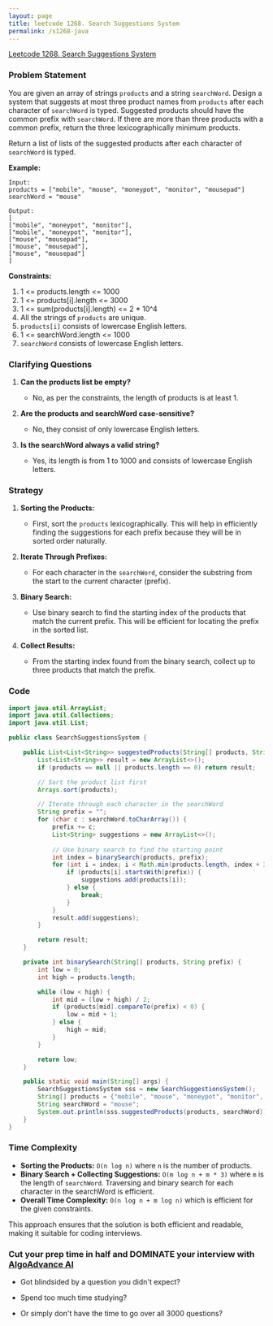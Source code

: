 ```yaml
---
layout: page
title: leetcode 1268. Search Suggestions System
permalink: /s1268-java
---
```

[Leetcode 1268. Search Suggestions System](https://algoadvance.github.io/algoadvance/l1268)
### Problem Statement

You are given an array of strings `products` and a string `searchWord`. Design a system that suggests at most three product names from `products` after each character of `searchWord` is typed. Suggested products should have the common prefix with `searchWord`. If there are more than three products with a common prefix, return the three lexicographically minimum products.

Return a list of lists of the suggested products after each character of `searchWord` is typed.

**Example:**

```text
Input:
products = ["mobile", "mouse", "moneypot", "monitor", "mousepad"]
searchWord = "mouse"

Output:
[
["mobile", "moneypot", "monitor"],
["mobile", "moneypot", "monitor"],
["mouse", "mousepad"],
["mouse", "mousepad"],
["mouse", "mousepad"]
]
```

**Constraints:**

1. 1 <= products.length <= 1000
2. 1 <= products[i].length <= 3000
3. 1 <= sum(products[i].length) <= 2 * 10^4
4. All the strings of `products` are unique.
5. `products[i]` consists of lowercase English letters.
6. 1 <= searchWord.length <= 1000
7. `searchWord` consists of lowercase English letters.

### Clarifying Questions

1. **Can the products list be empty?** 
   - No, as per the constraints, the length of products is at least 1.

2. **Are the products and searchWord case-sensitive?** 
   - No, they consist of only lowercase English letters.

3. **Is the searchWord always a valid string?**
   - Yes, its length is from 1 to 1000 and consists of lowercase English letters.

### Strategy

1. **Sorting the Products:**
   - First, sort the `products` lexicographically. This will help in efficiently finding the suggestions for each prefix because they will be in sorted order naturally.

2. **Iterate Through Prefixes:**
   - For each character in the `searchWord`, consider the substring from the start to the current character (prefix).

3. **Binary Search:**
   - Use binary search to find the starting index of the products that match the current prefix. This will be efficient for locating the prefix in the sorted list.

4. **Collect Results:**
   - From the starting index found from the binary search, collect up to three products that match the prefix.

### Code

```java
import java.util.ArrayList;
import java.util.Collections;
import java.util.List;

public class SearchSuggestionsSystem {

    public List<List<String>> suggestedProducts(String[] products, String searchWord) {
        List<List<String>> result = new ArrayList<>();
        if (products == null || products.length == 0) return result;

        // Sort the product list first
        Arrays.sort(products);

        // Iterate through each character in the searchWord
        String prefix = "";
        for (char c : searchWord.toCharArray()) {
            prefix += c;
            List<String> suggestions = new ArrayList<>();
            
            // Use binary search to find the starting point
            int index = binarySearch(products, prefix);
            for (int i = index; i < Math.min(products.length, index + 3); i++) {
                if (products[i].startsWith(prefix)) {
                    suggestions.add(products[i]);
                } else {
                    break;
                }
            }
            result.add(suggestions);
        }

        return result;
    }

    private int binarySearch(String[] products, String prefix) {
        int low = 0;
        int high = products.length;

        while (low < high) {
            int mid = (low + high) / 2;
            if (products[mid].compareTo(prefix) < 0) {
                low = mid + 1;
            } else {
                high = mid;
            }
        }

        return low;
    }

    public static void main(String[] args) {
        SearchSuggestionsSystem sss = new SearchSuggestionsSystem();
        String[] products = {"mobile", "mouse", "moneypot", "monitor", "mousepad"};
        String searchWord = "mouse";
        System.out.println(sss.suggestedProducts(products, searchWord));
    }
}
```

### Time Complexity

- **Sorting the Products:** `O(n log n)` where `n` is the number of products.
- **Binary Search + Collecting Suggestions:** `O(m log n + m * 3)` where `m` is the length of `searchWord`. Traversing and binary search for each character in the searchWord is efficient.
- **Overall Time Complexity:** `O(n log n + m log n)` which is efficient for the given constraints.

This approach ensures that the solution is both efficient and readable, making it suitable for coding interviews.


### Cut your prep time in half and DOMINATE your interview with [AlgoAdvance AI](https://algoAdvance.com)

- Got blindsided by a question you didn't expect?

- Spend too much time studying?

- Or simply don't have the time to go over all 3000 questions?


